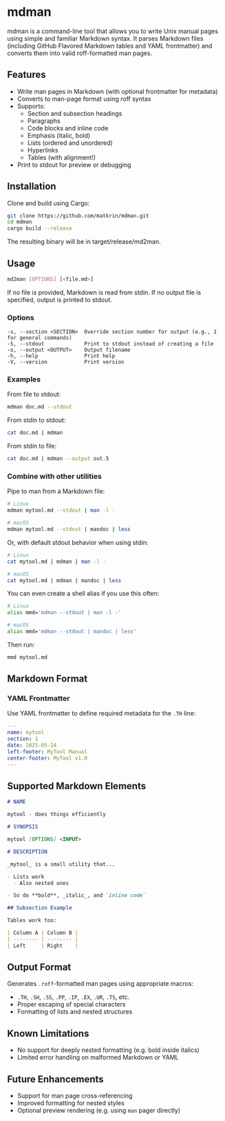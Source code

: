 # mdman

mdman is a command-line tool that allows you to write Unix manual pages using
simple and familiar Markdown syntax. It parses Markdown files (including GitHub
Flavored Markdown tables and YAML frontmatter) and converts them into valid
roff-formatted man pages.

## Features

- Write man pages in Markdown (with optional frontmatter for metadata)
- Converts to man-page format using roff syntax
- Supports:
  - Section and subsection headings
  - Paragraphs
  - Code blocks and inline code
  - Emphasis (italic, bold)
  - Lists (ordered and unordered)
  - Hyperlinks
  - Tables (with alignment!)
- Print to stdout for preview or debugging

## Installation

Clone and build using Cargo:

```sh
git clone https://github.com/matkrin/mdman.git
cd mdman
cargo build --release
```

The resulting binary will be in target/release/md2man.

## Usage

```sh
md2man [OPTIONS] [<file.md>]
```

If no file is provided, Markdown is read from stdin. If no output file is
specified, output is printed to stdout.

### Options

```
-s, --section <SECTION>  Override section number for output (e.g., 1 for general commands)
-S, --stdout             Print to stdout instead of creating a file
-o, --output <OUTPUT>    Output filename
-h, --help               Print help
-V, --version            Print version
```

### Examples

From file to stdout:

```sh
mdman doc.md --stdout
```

From stdin to stdout:

```sh
cat doc.md | mdman
```

From stdin to file:

```sh
cat doc.md | mdman --output out.5
```

### Combine with other utilities

Pipe to man from a Markdown file:

```sh
# Linux
mdman mytool.md --stdout | man -l -

# macOS
mdman mytool.md --stdout | mandoc | less
```

Or, with default stdout behavior when using stdin:

```sh
# Linux
cat mytool.md | mdman | man -l -

# macOS
cat mytool.md | mdman | mandoc | less
```

You can even create a shell alias if you use this often:

```sh
# Linux
alias mmd='mdman --stdout | man -l -'

# macOS
alias mmd='mdman --stdout | mandoc | less'
```

Then run:

```sh
mmd mytool.md
```


## Markdown Format

### YAML Frontmatter

Use YAML frontmatter to define required metadata for the `.TH` line:

```yaml
---
name: mytool
section: 1
date: 2025-05-24
left-footer: MyTool Manual
center-footer: MyTool v1.0
---
```

## Supported Markdown Elements

```markdown
# NAME

mytool - does things efficiently

# SYNOPSIS

mytool [OPTIONS] <INPUT>

# DESCRIPTION

_mytool_ is a small utility that...

- Lists work
  - Also nested ones

- So do **bold**, _italic_, and `inline code`

## Subsection Example

Tables work too:

| Column A | Column B |
| -------- | -------- |
| Left     | Right    |
```

## Output Format

Generates `.roff`-formatted man pages using appropriate macros:

- `.TH`, `.SH`, `.SS`, `.PP`, `.IP`, `.EX`, `.UR`, `.TS`, etc.
- Proper escaping of special characters
- Formatting of lists and nested structures

## Known Limitations

- No support for deeply nested formatting (e.g. bold inside italics)
- Limited error handling on malformed Markdown or YAML

## Future Enhancements

- Support for man page cross-referencing
- Improved formatting for nested styles
- Optional preview rendering (e.g. using `man` pager directly)
